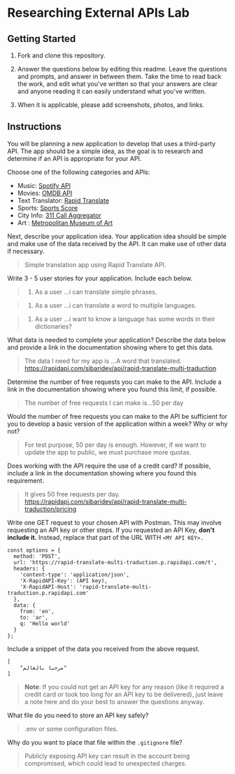 # Researching External APIs Lab

## Getting Started

1. Fork and clone this repository.

1. Answer the questions below by editing this readme. Leave the questions and prompts, and answer in between them. Take the time to read back the work, and edit what you've written so that your answers are clear and anyone reading it can easily understand what you've written.

1. When it is applicable, please add screenshots, photos, and links.

## Instructions

You will be planning a new application to develop that uses a third-party API. The app should be a simple idea, as the goal is to research and determine if an API is appropriate for your API.

Choose one of the following categories and APIs:

- Music: [Spotify API](https://developer.spotify.com/documentation/web-api)
- Movies: [OMDB API](https://www.omdbapi.com)
- Text Translator: [Rapid Translate](https://rapidapi.com/auth/sign-up?referral=/sibaridev/api/rapid-translate-multi-traduction)
- Sports: [Sports Score](https://rapidapi.com/tipsters/api/sportscore1)
- City Info: [311 Call Aggregator](https://data.cityofnewyork.us/browse?Dataset-Information_Agency=311)
- Art : [Metropolitan Museum of Art ](https://metmuseum.github.io)

Next, describe your application idea. Your application idea should be simple and make use of the data received by the API. It can make use of other data if necessary.

> Simple translation app using Rapid Translate API.

Write 3 - 5 user stories for your application. Include each below.

> 1. As a user ...i can translate simple phrases.

> 1. As a user ...i can translate a word to multiple languages.

> 1. As a user ...i want to know a language has some words in their dictionaries?

What data is needed to complete your application? Describe the data below and provide a link in the documentation showing where to get this data.

> The data I need for my app is ...A word that translated.
> https://rapidapi.com/sibaridev/api/rapid-translate-multi-traduction

Determine the number of free requests you can make to the API. Include a link in the documentation showing where you found this limit, if possible.

> The number of free requests I can make is...50 per day

Would the number of free requests you can make to the API be sufficient for you to develop a basic version of the application within a week? Why or why not?

> For test purpose, 50 per day is enough. However, if we want to update the app to public, we must purchase more quotas.

Does working with the API require the use of a credit card? If possible, include a link in the documentation showing where you found this requirement.

> It gives 50 free requests per day.
> https://rapidapi.com/sibaridev/api/rapid-translate-multi-traduction/pricing

Write one GET request to your chosen API with Postman. This may involve requesting an API key or other steps. If you requested an API Key, **don't include it.** Instead, replace that part of the URL WITH `<MY API KEY>.`

```
const options = {
  method: 'POST',
  url: 'https://rapid-translate-multi-traduction.p.rapidapi.com/t',
  headers: {
    'content-type': 'application/json',
    'X-RapidAPI-Key': (API key),
    'X-RapidAPI-Host': 'rapid-translate-multi-traduction.p.rapidapi.com'
  },
  data: {
    from: 'en',
    to: 'ar',
    q: 'Hello world'
  }
};
```

Include a snippet of the data you received from the above request.

```
[
    "مرحبا بالعالم"
]
```

> **Note**: If you could not get an API key for any reason (like it required a credit card or took too long for an API key to be delivered), just leave a note here and do your best to answer the questions anyway.

What file do you need to store an API key safely?

> .env or some configuration files.

Why do you want to place that file within the `.gitignore` file?

> Publicly exposing API key can result in the account being compromised, which could lead to unexpected charges.
